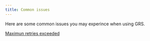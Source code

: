 ```yaml
---
title: Common issues
---
```


Here are some common issues you may experince when using GRS.

[Maximun retries exceeded](./maximun-retries-exceeded)
